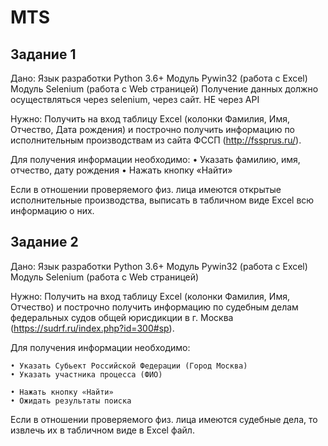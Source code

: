 # MTS


## Задание 1

Дано:
Язык разработки Python 3.6+
Модуль Pywin32 (работа с Excel)
Модуль Selenium (работа с Web страницей)
Получение данных должно осуществляться через selenium, через сайт. НЕ через API

Нужно: 
Получить на вход таблицу Excel (колонки Фамилия, Имя, Отчество, Дата рождения) и построчно получить информацию по исполнительным производствам из сайта ФССП (http://fssprus.ru/). 

Для получения информации необходимо:
    • Указать фамилию, имя, отчество, дату рождения
    • Нажать кнопку «Найти»

Если в отношении проверяемого физ. лица имеются открытые исполнительные производства, выписать в табличном виде Excel всю информацию о них.


## Задание 2
Дано:
Язык разработки Python 3.6+
Модуль Pywin32 (работа с Excel)
Модуль Selenium (работа с Web страницей)

Нужно: 
Получить на вход таблицу Excel (колонки Фамилия, Имя, Отчество) и построчно получить информацию по судебным делам федеральных судов общей юрисдикции в г. Москва (https://sudrf.ru/index.php?id=300#sp). 

Для получения информации необходимо:

    • Указать Субьект Российской Федерации (Город Москва)
    • Указать участника процесса (ФИО)

    • Нажать кнопку «Найти»
    • Ожидать результаты поиска

Если в отношении проверяемого физ. лица имеются судебные дела, то извлечь их в табличном виде в Excel файл.